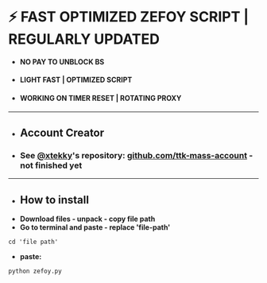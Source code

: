 # ⚡ FAST OPTIMIZED ZEFOY SCRIPT | REGULARLY UPDATED
- #### NO PAY TO UNBLOCK BS
- #### LIGHT FAST | OPTIMIZED SCRIPT
- #### WORKING ON TIMER RESET | ROTATING PROXY
----
- ## Account Creator
- ### See [@xtekky](https://github.com/xtekky)'s repository: [github.com/ttk-mass-account](https://github.com/xtekky/tiktok-bot-creator) - not finished yet
---
- ## How to install
-  **Download files - unpack - copy file path**
-  **Go to terminal and paste - replace 'file-path'**
```
cd 'file path'
```
- **paste:**
```
python zefoy.py
```
